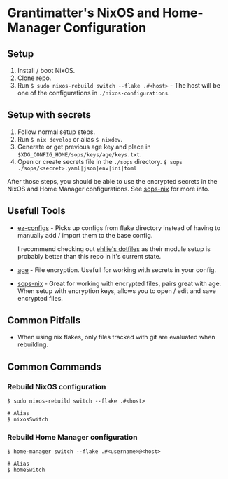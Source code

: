 # Grantimatter's NixOS and Home-Manager Configuration

## Setup
1. Install / boot NixOS.
2. Clone repo.
3. Run `$ sudo nixos-rebuild switch --flake .#<host>` - The host will be one of the configurations in `./nixos-configurations`.

## Setup with secrets
1. Follow normal setup steps.
2. Run `$ nix develop` or alias `$ nixdev`.
3. Generate or get previous age key and place in `$XDG_CONFIG_HOME/sops/keys/age/keys.txt`.
4. Open or create secrets file in the `./sops` directory. `$ sops ./sops/<secret>.yaml|json|env|ini|toml`

After those steps, you should be able to use the encrypted secrets in the NixOS and Home Manager configurations. See [sops-nix](https://github.com/Mic92/sops-nix) for more info.

## Usefull Tools
- [ez-configs](https://github.com/ehllie/ez-configs) - Picks up configs from flake directory instead of having to manually add / import them to the base config.
  
  I recommend checking out [ehllie's dotfiles](https://github.com/ehllie/dotfiles/blob/main/flake.nix) as their module setup is probably better than this repo in it's current state.
  
- [age](https://github.com/FiloSottile/age) - File encryption. Usefull for working with secrets in your config.

- [sops-nix](https://github.com/Mic92/sops-nix) - Great for working with encrypted files, pairs great with age. When setup with encryption keys, allows you to open / edit and save encrypted files.

## Common Pitfalls
- When using nix flakes, only files tracked with git are evaluated when rebuilding.

## Common Commands
### Rebuild NixOS configuration
```sh-session
$ sudo nixos-rebuild switch --flake .#<host>

# Alias
$ nixosSwitch
```

### Rebuild Home Manager configuration
```sh-session
$ home-manager switch --flake .#<username>@<host>

# Alias
$ homeSwitch
```
